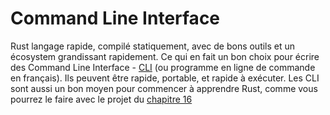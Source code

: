 # Command Line Interface

Rust langage rapide, compilé statiquement, avec de bons outils et un écosystem grandissant rapidement. Ce qui en fait un bon choix pour écrire des Command Line Interface - [CLI]() (ou programme en ligne de commande en français). Ils peuvent être rapide, portable, et rapide à exécuter. Les CLI sont aussi un bon moyen pour commencer à apprendre Rust, comme vous pourrez le faire avec le projet du [chapitre 16](./content/14-create.md)
